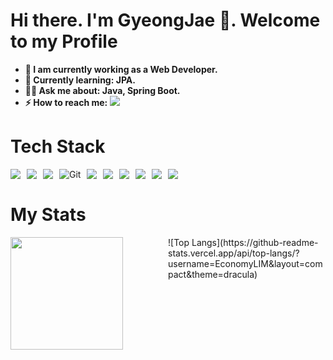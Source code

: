 

<!--
**EconomyLIM/EconomyLIM** is a ✨ _special_ ✨ repository because its `README.md` (this file) appears on your GitHub profile.

Here are some ideas to get you started:

- 🔭 I’m currently working on ...
- 🌱 I’m currently learning ...
- 👯 I’m looking to collaborate on ...
- 🤔 I’m looking for help with ...
- 💬 Ask me about ...
- 📫 How to reach me: ...
- 😄 Pronouns: ...
- ⚡ Fun fact: ...
- **✨ Pronouns: She/Her.**
![header](https://capsule-render.vercel.app/api?type=rounded&color=timeGradient&text=Welcome%20to%20EconomyLim's%20GitHub%20👋&animation=twinkling&fontSize=40&fontAlignY=50&fontAlign=50&height=180)

-->

# **Hi there. I'm GyeongJae 👋. Welcome to my Profile**

- **🧠 I am currently working as a Web Developer.**
- **🌱 Currently learning: JPA.**
- **🧙️‍♂️ Ask me about: Java, Spring Boot.**
- **⚡ How to reach me:** [<img src="https://img.shields.io/badge/tistory-000000?style=for-the-badge&logo=tistory&logoColor=white">](https://eco-dev.tistory.com/) 

# **Tech Stack**
<div style="display: flex; flex-wrap: wrap; gap: 10px;">
  <img src="https://img.shields.io/badge/Java-007396?style=flat-square&logo=Java&logoColor=white"> 
  <img src="https://img.shields.io/badge/Spring-6DB33F?style=flat-square&logo=Spring&logoColor=white">
  <img src="https://img.shields.io/badge/springboot-6DB33F?style=flat-square&logo=springboot&logoColor=white">
  <img src="https://img.shields.io/badge/-Git-F05032?style=flat-square&logo=git&logoColor=white" alt="Git">
  <img src="https://img.shields.io/badge/-GithubActions-2088FF?style=flat-square&logo=githubactions&logoColor=white">
  <img src="https://img.shields.io/badge/MySQL-4479A1?style=flat-square&logo=MySQL&logoColor=white"> 
  <img src="https://img.shields.io/badge/oracle-F80000?style=flat-square&logo=oracle&logoColor=white"> 
  <img src="https://img.shields.io/badge/react-61DAFB?style=flat-square&logo=react&logoColor=black">
  <img src="https://img.shields.io/badge/typescript-3178C6?style=flat-square&logo=typescript&logoColor=black">
  <img src="https://img.shields.io/badge/Amazon AWS-232F3E?style=flat-square&logo=amazon aws&logoColor=white">  
</div>

# **My Stats**
<div style="display: flex; justify-content: space-between;">
  <div style="width: 50%;">
    <img height="180em" src="https://github-readme-stats.vercel.app/api?username=EconomyLIM&show_icons=true&include_all_commits=true">
  </div>
  <div style="width: 50%;">
    ![Top Langs](https://github-readme-stats.vercel.app/api/top-langs/?username=EconomyLIM&layout=compact&theme=dracula)
  </div>
</div>

<!--
<div align="center">
 <br>
 - 🌱 Hello world
 <br>
  <img height="180em" src="https://github-readme-stats.vercel.app/api?username=EconomyLIM&show_icons=true&include_all_commits=true"> &nbsp;
 <br>
 [![Top Langs](https://github-readme-stats.vercel.app/api/top-langs/?username=economyLim&langs_count=6&layout=compact&theme=white)](https://github.com/EconomyLIM)
  ﻿[![Top Langs](https://github-readme-stats.vercel.app/api/top-langs/?username=economyLim&langs_count=6&layout=compact&theme=white)](https://github.com/EconomyLIM/EconomyLIM)

   [![Economy's WakaTime stats](https://github-readme-stats.vercel.app/api/wakatime?username=EconomyLIM)](https://github.com/EconomyLIM/github-readme-stats)
   
  ![eco's backjoon](https://github-readme-solvedac.hyp3rflow.vercel.app/api/?handle=bmw4117)
  
<hr>
</div>
-->

